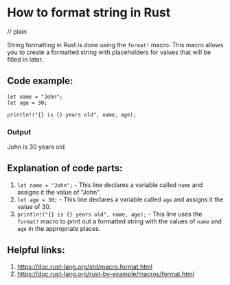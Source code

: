 # How to format string in Rust
// plain

String formatting in Rust is done using the `format!` macro. This macro allows you to create a formatted string with placeholders for values that will be filled in later.

## Code example:
```
let name = "John";
let age = 30;

println!("{} is {} years old", name, age);
```
### Output
John is 30 years old

## Explanation of code parts:
1. `let name = "John";` - This line declares a variable called `name` and assigns it the value of "John".
2. `let age = 30;` - This line declares a variable called `age` and assigns it the value of 30.
3. `println!("{} is {} years old", name, age);` - This line uses the `format!` macro to print out a formatted string with the values of `name` and `age` in the appropriate places.

## Helpful links:
1. https://doc.rust-lang.org/std/macro.format.html
2. https://doc.rust-lang.org/rust-by-example/macros/format.html